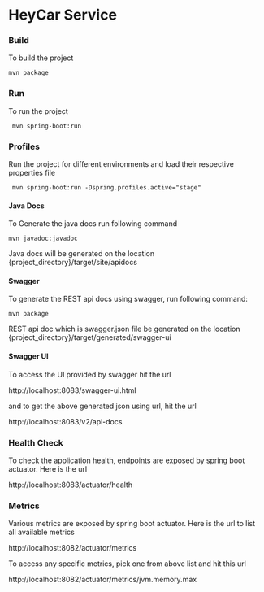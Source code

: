 # HeyCar Service

### Build
To build the project

```
mvn package
```

### Run
To run the project

```
 mvn spring-boot:run
```

### Profiles
Run the project for different environments and load their respective properties file
```
 mvn spring-boot:run -Dspring.profiles.active="stage"
 ```


#### Java Docs
To Generate the java docs run following command

```
mvn javadoc:javadoc
``` 
Java docs will be generated on the location {project_directory}/target/site/apidocs


#### Swagger
To generate the REST api docs using swagger, run following command:

```
mvn package
```

REST api doc which is swagger.json file be generated on the location {project_directory}/target/generated/swagger-ui


#### Swagger UI

To access the UI provided by swagger hit the url

http://localhost:8083/swagger-ui.html

and to get the above generated json using url, hit the url

http://localhost:8083/v2/api-docs


### Health Check

To check the application health, endpoints are exposed by spring boot actuator. Here is the url

http://localhost:8083/actuator/health


### Metrics
Various metrics are exposed by spring boot actuator. Here is the url to list all available metrics

http://localhost:8082/actuator/metrics

To access any specific metrics, pick one from above list and hit this url

http://localhost:8082/actuator/metrics/jvm.memory.max
